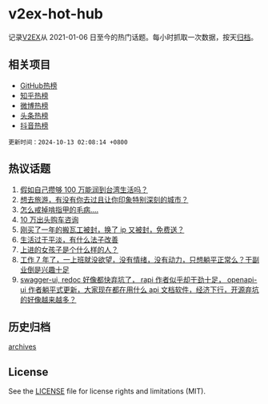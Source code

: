 # v2ex-hot-hub

 记录[V2EX](https://www.v2ex.com/)从 2021-01-06 日至今的热门话题。每小时抓取一次数据，按天[归档](archives)。
 
 ## 相关项目

- [GitHub热榜](https://github.com/it985/github-hot-hub)
- [知乎热榜](https://github.com/it985/zhihu-hot-hub)
- [微博热榜](https://github.com/it985/weibo-hot-hub)
- [头条热榜](https://github.com/it985/toutiao-hot-hub)
- [抖音热榜](https://github.com/it985/douyin-hot-hub)


 `更新时间：2024-10-13 02:08:14 +0800`

## 热议话题

1. [假如自己攒够 100 万能润到台湾生活吗？](https://www.v2ex.com/t/1079576)
1. [想去旅游，有没有你去过且让你印象特别深刻的城市？](https://www.v2ex.com/t/1079417)
1. [怎么戒掉啃指甲的毛病....](https://www.v2ex.com/t/1079513)
1. [10 万出头购车咨询](https://www.v2ex.com/t/1079478)
1. [刚买了一年的搬瓦工被封，换了 ip 又被封，免费送？](https://www.v2ex.com/t/1079486)
1. [生活过于平淡，有什么法子改善](https://www.v2ex.com/t/1079517)
1. [上进的女孩子是个什么样的人？](https://www.v2ex.com/t/1079539)
1. [工作 7 年了，一上班就没欲望，没有情绪，没有动力，只想躺平正常么？干副业倒是兴趣十足](https://www.v2ex.com/t/1079446)
1. [swagger-ui, redoc 好像都快弃坑了， rapi 作者似乎却干劲十足， openapi-ui 作者躺平式更新，大家现在都在用什么 api 文档软件，经济下行，开源弃坑的好像越来越多？](https://www.v2ex.com/t/1079457)

## 历史归档

[archives](archives)

## License

See the [LICENSE](LICENSE) file for license rights and limitations (MIT).
